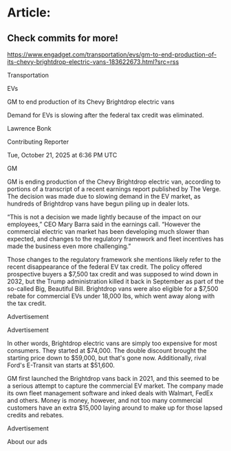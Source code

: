 # Article:

## Check commits for more!
https://www.engadget.com/transportation/evs/gm-to-end-production-of-its-chevy-brightdrop-electric-vans-183622673.html?src=rss

Transportation

EVs

GM to end production of its Chevy Brightdrop electric vans

Demand for EVs is slowing after the federal tax credit was eliminated.

Lawrence Bonk

Contributing Reporter

Tue, October 21, 2025 at 6:36 PM UTC

GM

GM is ending production of the Chevy Brightdrop electric van, according to portions of a transcript of a recent earnings report published by The Verge. The decision was made due to slowing demand in the EV market, as hundreds of Brightdrop vans have begun piling up in dealer lots.

“This is not a decision we made lightly because of the impact on our employees,” CEO Mary Barra said in the earnings call. “However the commercial electric van market has been developing much slower than expected, and changes to the regulatory framework and fleet incentives has made the business even more challenging.”

Those changes to the regulatory framework she mentions likely refer to the recent disappearance of the federal EV tax credit. The policy offered prospective buyers a $7,500 tax credit and was supposed to wind down in 2032, but the Trump administration killed it back in September as part of the so-called Big, Beautiful Bill. Brightdrop vans were also eligible for a $7,500 rebate for commercial EVs under 18,000 lbs, which went away along with the tax credit.

Advertisement

Advertisement

In other words, Brightdrop electric vans are simply too expensive for most consumers. They started at $74,000. The double discount brought the starting price down to $59,000, but that's gone now. Additionally, rival Ford's E-Transit van starts at $51,600.

GM first launched the Brightdrop vans back in 2021, and this seemed to be a serious attempt to capture the commercial EV market. The company made its own fleet management software and inked deals with Walmart, FedEx and others. Money is money, however, and not too many commercial customers have an extra $15,000 laying around to make up for those lapsed credits and rebates.

Advertisement

About our ads
